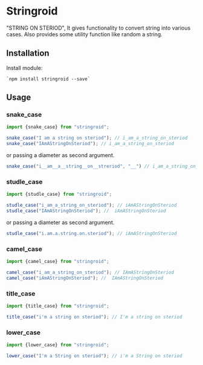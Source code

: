 # Stringroid

"STRING ON STERIOD", It gives functionality to convert string into various cases. Also provides some utility function like random a string.

## Installation

Install module:

    `npm install stringroid --save`
    
## Usage

### snake_case

```javascript
import {snake_case} from "stringroid";

snake_case("I am a string on steriod"); // i_am_a_string_on_steriod
snake_case("IAmAStringOnSteriod"); // i_am_a_string_on_steriod
```

or passing a diameter as second argument.

```javascript
snake_case("i__am__a__string__on__streriod", "__") // i_am_a_string_on_steriod
```

### studle_case

```javascript
import {studle_case} from "stringroid";

studle_case("i_am_a_string_on_steriod"); // iAmAStringOnSteriod
studle_case("IAmAStringOnSteriod"); //  iAmAStringOnSteriod
```

or passing a diameter as second argument.

```javascript
studle_case("i.am.a.string.on.steriod"); // iAmAStringOnSteriod
```

### camel_case

```javascript
import {camel_case} from "stringroid";

camel_case("i_am_a_string_on_steriod"); // IAmAStringOnSteriod
camel_case("iAmAStringOnSteriod"); //  IAmAStringOnSteriod
```

### title_case

```javascript
import {title_case} from "stringroid";

title_case("i'm a string on steriod"); // I'm a string on steriod
```


### lower_case

```javascript
import {lower_case} from "stringroid";

lower_case("I'm a String on steriod"); // i'm a String on steriod
```

